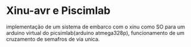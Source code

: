 # Xinu-avr e Piscimlab
implementação de um sistema de embarco  com o xinu como SO para  um arduino virtual do picsimlab(arduino atmega328p), funcionamento de um cruzamento de semafros de via unica.

